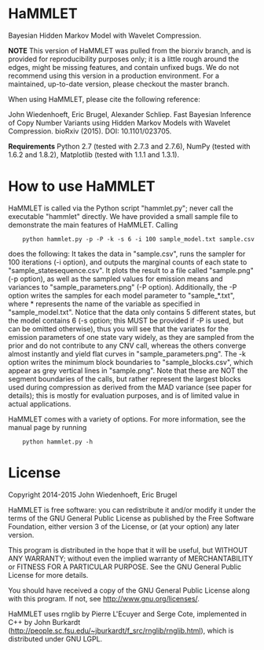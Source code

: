 HaMMLET
========

Bayesian Hidden Markov Model with Wavelet Compression.

**NOTE** This version of HaMMLET was pulled from the biorxiv branch, and is provided for reproducibility purposes only; it is a little rough around the edges, might be missing features, and contain unfixed bugs. We do not recommend using this version in a production environment. For a maintained, up-to-date version, please checkout the master branch.
 
When using HaMMLET, please cite the following reference:

John Wiedenhoeft, Eric Brugel, Alexander Schliep. Fast Bayesian Inference of Copy Number Variants using Hidden Markov Models with Wavelet Compression. bioRxiv (2015). DOI: 10.1101/023705.

**Requirements** Python 2.7 (tested with 2.7.3 and 2.7.6), NumPy (tested with 1.6.2 and 1.8.2), Matplotlib (tested with 1.1.1 and 1.3.1).

How to use HaMMLET
=======

HaMMLET is called via the Python script "hammlet.py"; never call the executable "hammlet" directly. We have provided a small sample file to demonstrate the main features of HaMMLET. Calling
	
        python hammlet.py -p -P -k -s 6 -i 100 sample_model.txt sample.csv

does the following: It takes the data in "sample.csv", runs the sampler for 100 iterations (-i option), and outputs the marginal counts of each state to "sample_statesequence.csv". It plots the result to a file called "sample.png" (-p option), as well as the sampled values for emission means and variances to "sample_parameters.png" (-P option). Additionally, the -P option writes the samples for each model parameter to "sample_*.txt", where * represents the name of the variable as specified in "sample_model.txt". Notice that the data only contains 5 different states, but the model contains 6 (-s option; this MUST be provided if -P is used, but can be omitted otherwise), thus you will see that the variates for the emission parameters of one state vary widely, as they are sampled from the prior and do not contribute to any CNV call, whereas the others converge almost instantly and yield flat curves in "sample_parameters.png". The -k option writes the minimum block boundaries to "sample_blocks.csv", which 
appear as grey vertical lines in "sample.png". Note that these are NOT the segment boundaries of the calls, but rather represent the largest blocks used during compression as derived from the MAD variance (see paper for details); this is mostly for evaluation purposes, and is of limited value in actual applications.

HaMMLET comes with a variety of options. For more information, see the manual page by running

        python hammlet.py -h
	



License
=======

Copyright 2014-2015 John Wiedenhoeft, Eric Brugel

HaMMLET is free software: you can redistribute it and/or modify it under the terms of the GNU General Public License as published by the Free Software Foundation, either version 3 of the License, or (at your option) any later version.

This program is distributed in the hope that it will be useful, but WITHOUT ANY WARRANTY; without even the implied warranty of MERCHANTABILITY or FITNESS FOR A PARTICULAR PURPOSE.  See the GNU General Public License for more details.

You should have received a copy of the GNU General Public License along with this program.  If not, see <http://www.gnu.org/licenses/>.


HaMMLET uses rnglib by Pierre L'Ecuyer and Serge Cote, implemented in C++ by John Burkardt (http://people.sc.fsu.edu/~jburkardt/f_src/rnglib/rnglib.html), which is distributed under GNU LGPL.
